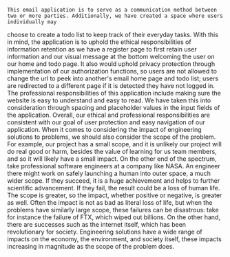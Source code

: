 	This email application is to serve as a communication method between two or more parties. Additionally, we have created a space where users individually may 
choose to create a todo list to keep track of their everyday tasks. With this in mind, the application is to uphold the ethical responsibilities of information retention 
as we have a register page to first retain user information and our visual message at the bottom welcoming the user on our home and todo page. It also would uphold privacy
protection through implementation of our authorization functions, so users are not allowed to change the url to peek into another's email home page and todo list; users are 
redirected to a different page if it is detected they have not logged in. The professional responsibilities of this application include making sure the website is easy to 
understand and easy to read. We have taken this into consideration through spacing and placeholder values in the input fields of the application. Overall, our ethical and 
professional responsibilities are consistent with our goal of user protection and easy navigation of our application. 
	When it comes to considering the impact of engineering solutions to problems, we should also consider the scope of the problem. For example, our project has 
a small scope, and it is unlikely our project will do real good or harm, besides the value of learning for us team members, and so it will likely have a small impact. On the 
other end of the spectrum, take professional software engineers at a company like NASA. An engineer there might work on safely launching a human into outer space, a much 
wider scope. If they succeed, it is a huge achievement and helps to further scientific advancement. If they fail, the result could be a loss of human life. The scope is
greater, so the impact, whether positive or negative, is greater as well. Often the impact is not as bad as literal loss of life, but when the problems have similarly large scope, 
these failures can be disastrous: take for instance the failure of FTX, which wiped out billions. On the other hand, there are successes such as the internet itself, which has been
revolutionary for society. Engineering solutions have a wide range of impacts on the economy, the environment, and society itself, these impacts increasing in magnitude as the 
scope of the problem does. 
